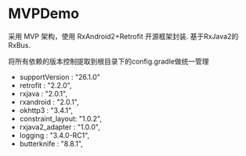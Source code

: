 # MVPDemo
采用 MVP 架构，使用 RxAndroid2+Retrofit 开源框架封装.
基于RxJava2的RxBus.
<p>将所有依赖的版本控制提取到根目录下的config.gradle做统一管理</p>
<ul>
<li>supportVersion   : "26.1.0"</li>
<li>retrofit         : "2.2.0",</li>
<li>rxjava           : "2.0.1",</li>
<li>rxandroid        : "2.0.1",</li>
<li>okhttp3          : "3.4.1",</li>
<li>constraint_layout: "1.0.2",</li>
<li>rxjava2_adapter  : "1.0.0",</li>
<li>logging          : "3.4.0-RC1",</li>
<li>butterknife      : "8.8.1",</li>
</ul>
